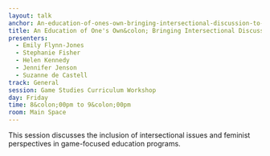 ```yaml
---
layout: talk
anchor: An-education-of-ones-own-bringing-intersectional-discussion-to-games-education
title: An Education of One's Own&colon; Bringing Intersectional Discussion to Games Education
presenters:
  - Emily Flynn-Jones
  - Stephanie Fisher
  - Helen Kennedy
  - Jennifer Jenson
  - Suzanne de Castell
track: General
session: Game Studies Curriculum Workshop
day: Friday
time: 8&colon;00pm to 9&colon;00pm
room: Main Space
---
```

This session discusses the inclusion of intersectional issues and feminist perspectives in game-focused education programs. 
